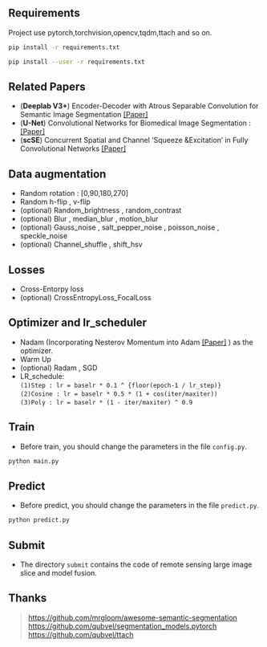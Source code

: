 ## Requirements
Project use pytorch,torchvision,opencv,tqdm,ttach and so on.
```bash
pip install -r requirements.txt
```
```bash
pip install --user -r requirements.txt
```

## Related Papers 
- (**Deeplab V3+**) Encoder-Decoder with Atrous Separable Convolution for Semantic Image Segmentation [[Paper]](https://arxiv.org/abs/1802.02611)
- (**U-Net**) Convolutional Networks for Biomedical Image Segmentation : [[Paper]](https://arxiv.org/abs/1505.04597)
- (**scSE**) Concurrent Spatial and Channel ‘Squeeze &Excitation’ in Fully Convolutional Networks [[Paper]](https://arxiv.org/pdf/1803.02579)

## Data augmentation
- Random rotation : [0,90,180,270]
- Random h-flip ,  v-flip
- (optional) Random_brightness , random_contrast
- (optional) Blur , median_blur , motion_blur
- (optional) Gauss_noise , salt_pepper_noise , poisson_noise , speckle_noise
- (optional) Channel_shuffle , shift_hsv

## Losses
- Cross-Entorpy loss
- (optional) CrossEntropyLoss_FocalLoss

## Optimizer and lr_scheduler
- Nadam (Incorporating Nesterov Momentum into Adam [[Paper]](http://cs229.stanford.edu/proj2015/054_report.pdf) ) as the optimizer.
- Warm Up
- (optional) Radam , SGD
- LR_schedule:<br>
``(1)Step : lr = baselr * 0.1 ^ {floor(epoch-1 / lr_step)}``<br>
``(2)Cosine : lr = baselr * 0.5 * (1 + cos(iter/maxiter))``<br>
``(3)Poly : lr = baselr * (1 - iter/maxiter) ^ 0.9``

## Train
- Before train, you should change the parameters in the file `config.py`.
```bash
python main.py
```

## Predict
- Before predict, you should change the parameters in the file `predict.py`.
```bash
python predict.py
```

## Submit
- The directory `submit` contains the code of remote sensing large image slice and model fusion.

## Thanks
> https://github.com/mrgloom/awesome-semantic-segmentation <br>
> https://github.com/qubvel/segmentation_models.pytorch <br>
> https://github.com/qubvel/ttach <br>